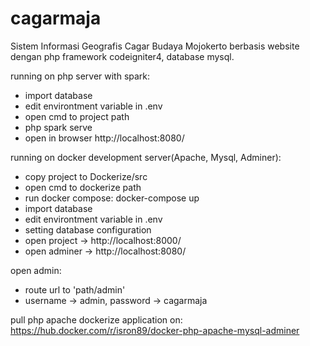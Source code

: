 # cagarmaja

Sistem Informasi Geografis Cagar Budaya Mojokerto berbasis website dengan php framework codeigniter4, database mysql.

running on php server with spark:
- import database
- edit environtment variable in .env
- open cmd to project path
- php spark serve
- open in browser http://localhost:8080/

running on docker development server(Apache, Mysql, Adminer):
- copy project to Dockerize/src
- open cmd to dockerize path
- run docker compose: docker-compose up
- import database
- edit environtment variable in .env
- setting database configuration
- open project -> http://localhost:8000/
- open adminer -> http://localhost:8080/

open admin:
- route url to 'path/admin'
- username -> admin, password -> cagarmaja

pull php apache dockerize application on:
https://hub.docker.com/r/isron89/docker-php-apache-mysql-adminer
